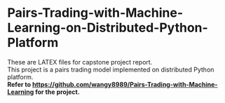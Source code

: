 # Pairs-Trading-with-Machine-Learning-on-Distributed-Python-Platform

These are LATEX files for capstone project report.  
This project is a pairs trading model implemented on distributed Python platform.  
**Refer to https://github.com/wangy8989/Pairs-Trading-with-Machine-Learning for the project.** 

